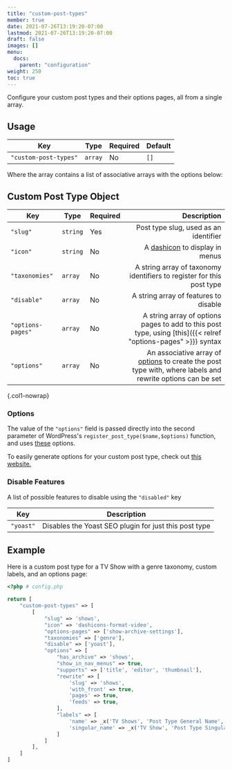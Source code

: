 ```yaml
---
title: "custom-post-types"
member: true
date: 2021-07-26T13:19:20-07:00
lastmod: 2021-07-26T13:19:20-07:00
draft: false
images: []
menu:
  docs:
    parent: "configuration"
weight: 250
toc: true
---
```


Configure your custom post types and their options pages, all from a single array.

## Usage

| Key                   | Type    | Required | Default |
| --------------------- | ------- | -------- | ------- |
| `"custom-post-types"` | `array` | No       | `[]`    |

Where the array contains a list of associative arrays with the options below:

## Custom Post Type Object

| Key               | Type     | Required |                                                                                                                                                                                                       Description |
| ----------------- | -------- | -------- | ----------------------------------------------------------------------------------------------------------------------------------------------------------------------------------------------------------------: |
| `"slug"`          | `string` | Yes      |                                                                                                                                                                             Post type slug, used as an identifier |
| `"icon"`          | `string` | No       |                                                                                                                              A [dashicon](https://developer.wordpress.org/resource/dashicons) to display in menus |
| `"taxonomies"`    | `array`  | No       |                                                                                                                                             A string array of taxonomy identifiers to register for this post type |
| `"disable"`       | `array`  | No       |                                                                                                                                                                             A string array of features to disable |
| `"options-pages"` | `array`  | No       |                                                                                                     A string array of options pages to add to this post type, using [this]({{< relref "options-pages" >}}) syntax |
| `"options"`       | `array`  | No       | An associative array of [options](https://developer.wordpress.org/reference/functions/register_post_type/#parameter-detail-information) to create the post type with, where labels and rewrite options can be set |
{.col1-nowrap}

### Options

The value of the `"options"` field is passed directly into the second parameter of WordPress's `register_post_type($name,$options)` function, and uses [these](https://developer.wordpress.org/reference/functions/register_post_type/#parameter-detail-information) options.

To easily generate options for your custom post type, check out [this website.](https://generatewp.com/post-type/)

### Disable Features

A list of possible features to disable using the `"disabled"` key

| Key       | Description                                           |
| --------- | ----------------------------------------------------- |
| `"yoast"` | Disables the Yoast SEO plugin for just this post type |


## Example

Here is a custom post type for a TV Show with a genre taxonomy, custom labels, and an options page:

```php
<?php # config.php

return [
    "custom-post-types" => [
        [
            "slug" => 'shows',
            "icon" => 'dashicons-format-video',
            "options-pages" => ['show-archive-settings'],
            "taxonomies" => ['genre'],
            "disable" => ['yoast'],
            "options" => [
                "has_archive" => 'shows',
                "show_in_nav_menus" => true,
                "supports" => ['title', 'editor', 'thumbnail'],
                "rewrite" => [
                    'slug' => 'shows',
                    'with_front' => true,
                    'pages' => true,
                    'feeds' => true,
                ],
                "labels" => [
                    'name' => _x('TV Shows', 'Post Type General Name', 'text_domain'),
                    'singular_name' => _x('TV Show', 'Post Type Singular Name', 'text_domain'),
                ]
            ]
        ],
    ]
]
```
